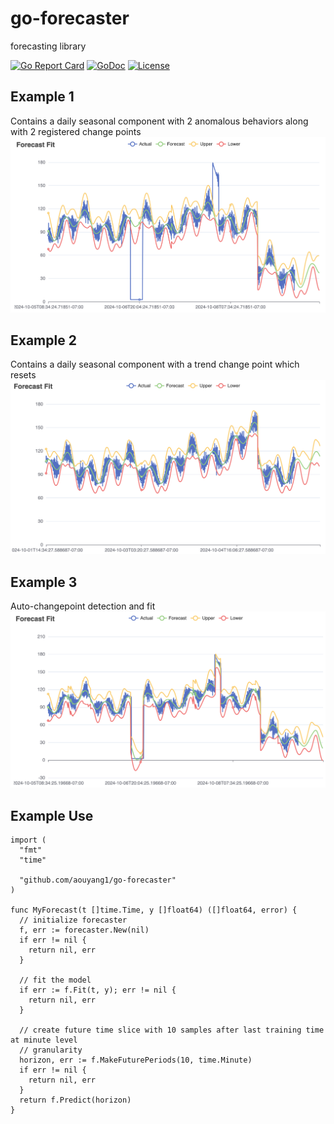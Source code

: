 # go-forecaster
forecasting library

[![Go Report Card](https://goreportcard.com/badge/github.com/aouyang1/go-forecast)](https://goreportcard.com/report/github.com/aouyang1/go-forecast)
[![GoDoc](https://pkg.go.dev/badge/github.com/aouyang1/go-forecaster.svg)](https://pkg.go.dev/github.com/aouyang1/go-forecaster)
[![License](https://img.shields.io/badge/License-MIT-blue.svg)](https://opensource.org/licenses/MIT)

## Example 1
Contains a daily seasonal component with 2 anomalous behaviors along with 2 registered change points
![Forecast Example](https://github.com/aouyang1/go-forecast/blob/main/examples/forecast_example.png)

## Example 2
Contains a daily seasonal component with a trend change point which resets
![Forecast With Trend Example](https://github.com/aouyang1/go-forecast/blob/main/examples/forecast_with_trend_example.png)

## Example 3
Auto-changepoint detection and fit
![Forecast With Auto-Changepoint Detection Example](https://github.com/aouyang1/go-forecast/blob/main/examples/forecast_with_auto_changepoint_example.png)


## Example Use
```
import (
  "fmt"
  "time"

  "github.com/aouyang1/go-forecaster"
)

func MyForecast(t []time.Time, y []float64) ([]float64, error) {
  // initialize forecaster
  f, err := forecaster.New(nil)
  if err != nil {
    return nil, err
  }

  // fit the model
  if err := f.Fit(t, y); err != nil {
    return nil, err
  }

  // create future time slice with 10 samples after last training time at minute level
  // granularity
  horizon, err := f.MakeFuturePeriods(10, time.Minute)
  if err != nil {
    return nil, err
  }
  return f.Predict(horizon)
}	
```


